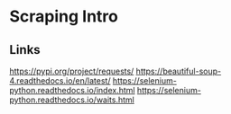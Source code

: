 # Scraping Intro

## Links

https://pypi.org/project/requests/
https://beautiful-soup-4.readthedocs.io/en/latest/
https://selenium-python.readthedocs.io/index.html
https://selenium-python.readthedocs.io/waits.html
